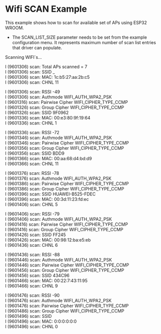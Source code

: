 # Wifi SCAN Example

This example shows how to scan for available set of APs using ESP32 WROOM.

* The SCAN_LIST_SIZE parameter needs to be set from the example configuration menu. It represents maximum number of scan list entries that driver can populate.



Scanning WIFI`s...


I (9601306) scan: Total APs scanned = 7  
I (9601306) scan: SSID          _  
I (9601306) scan: MAC:          1c:b5:27:aa:2b:c5  
I (9601306) scan: CHNL          11  

I (9601306) scan: RSSI          -49  
I (9601306) scan: Authmode      WIFI_AUTH_WPA2_PSK  
I (9601316) scan: Pairwise Cipher       WIFI_CIPHER_TYPE_CCMP  
I (9601326) scan: Group Cipher  WIFI_CIPHER_TYPE_CCMP  
I (9601326) scan: SSID          9F0962  
I (9601336) scan: MAC:          00:e3:80:9f:19:64  
I (9601336) scan: CHNL          1  

I (9601336) scan: RSSI          -72  
I (9601346) scan: Authmode      WIFI_AUTH_WPA2_PSK  
I (9601346) scan: Pairwise Cipher       WIFI_CIPHER_TYPE_CCMP  
I (9601356) scan: Group Cipher  WIFI_CIPHER_TYPE_CCMP  
I (9601356) scan: SSID          BDD9  
I (9601366) scan: MAC:          00:aa:68:d4:bd:d9  
I (9601366) scan: CHNL          11  

I (9601376) scan: RSSI          -78  
I (9601376) scan: Authmode      WIFI_AUTH_WPA2_PSK  
I (9601386) scan: Pairwise Cipher       WIFI_CIPHER_TYPE_CCMP  
I (9601386) scan: Group Cipher  WIFI_CIPHER_TYPE_CCMP  
I (9601396) scan: SSID          HUAWEI-B525-FDEC  
I (9601396) scan: MAC:          00:3d:11:23:fd:ec  
I (9601406) scan: CHNL          5  

I (9601406) scan: RSSI          -79  
I (9601406) scan: Authmode      WIFI_AUTH_WPA2_PSK  
I (9601416) scan: Pairwise Cipher       WIFI_CIPHER_TYPE_CCMP  
I (9601416) scan: Group Cipher  WIFI_CIPHER_TYPE_CCMP  
I (9601426) scan: SSID          FF245  
I (9601426) scan: MAC:          00:98:12:ba:e5:eb  
I (9601436) scan: CHNL          6  

I (9601436) scan: RSSI          -88  
I (9601446) scan: Authmode      WIFI_AUTH_WPA2_PSK  
I (9601446) scan: Pairwise Cipher       WIFI_CIPHER_TYPE_CCMP  
I (9601456) scan: Group Cipher  WIFI_CIPHER_TYPE_CCMP  
I (9601456) scan: SSID          434C96  
I (9601466) scan: MAC:          00:22:7:43:11:95  
I (9601466) scan: CHNL          9  

I (9601476) scan: RSSI          -90  
I (9601476) scan: Authmode      WIFI_AUTH_WPA2_PSK  
I (9601476) scan: Pairwise Cipher       WIFI_CIPHER_TYPE_CCMP  
I (9601486) scan: Group Cipher  WIFI_CIPHER_TYPE_CCMP  
I (9601496) scan: SSID  
I (9601496) scan: MAC:          0:0:0:0:0:0  
I (9601496) scan: CHNL          0  

